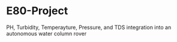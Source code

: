 # E80-Project
PH, Turbidity, Temperayture, Pressure, and TDS integration into an autonomous water column rover
